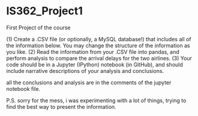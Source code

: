 # IS362_Project1
First Project of the course


(1) Create a .CSV file (or optionally, a MySQL database!) that includes all of the information below. You may change the structure of the information as you like.
(2) Read the information from your .CSV file into pandas, and perform analysis to compare the arrival delays for the two airlines.
(3) Your code should be in a Jupyter (IPython) notebook (in GitHub), and should include narrative descriptions of your analysis and conclusions.

all the conclusions and analysis are in the comments of the jupyter notebook file.

P.S. sorry for the mess, i was experimenting with a lot of things, trying to find the best way to present the information.